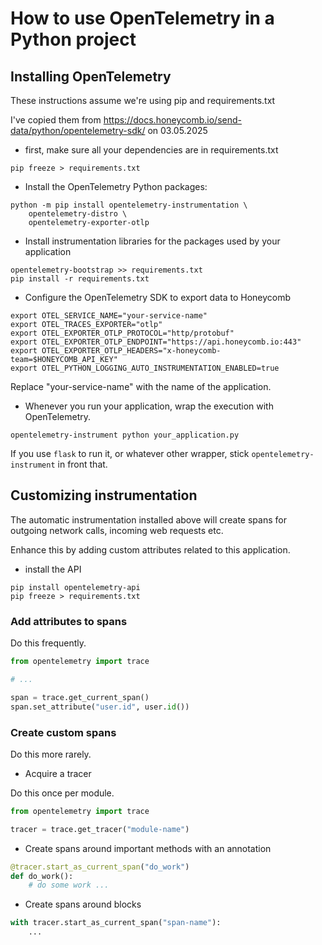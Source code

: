 # How to use OpenTelemetry in a Python project

## Installing OpenTelemetry

These instructions assume we're using pip and requirements.txt

I've copied them from https://docs.honeycomb.io/send-data/python/opentelemetry-sdk/ on 03.05.2025

- first, make sure all your dependencies are in requirements.txt

```
pip freeze > requirements.txt
```

- Install the OpenTelemetry Python packages:

```
python -m pip install opentelemetry-instrumentation \
    opentelemetry-distro \
    opentelemetry-exporter-otlp
```

- Install instrumentation libraries for the packages used by your application

```
opentelemetry-bootstrap >> requirements.txt
pip install -r requirements.txt
```

- Configure the OpenTelemetry SDK to export data to Honeycomb

```
export OTEL_SERVICE_NAME="your-service-name"
export OTEL_TRACES_EXPORTER="otlp"
export OTEL_EXPORTER_OTLP_PROTOCOL="http/protobuf"
export OTEL_EXPORTER_OTLP_ENDPOINT="https://api.honeycomb.io:443"
export OTEL_EXPORTER_OTLP_HEADERS="x-honeycomb-team=$HONEYCOMB_API_KEY"
export OTEL_PYTHON_LOGGING_AUTO_INSTRUMENTATION_ENABLED=true
```

Replace "your-service-name" with the name of the application.

- Whenever you run your application, wrap the execution with OpenTelemetry.

```
opentelemetry-instrument python your_application.py
```

If you use `flask` to run it, or whatever other wrapper, stick `opentelemetry-instrument` in front that.


## Customizing instrumentation

The automatic instrumentation installed above will create spans for outgoing network calls, incoming web requests etc.

Enhance this by adding custom attributes related to this application.

- install the API

```
pip install opentelemetry-api
pip freeze > requirements.txt
```

### Add attributes to spans

Do this frequently.

```python
from opentelemetry import trace

# ...

span = trace.get_current_span()
span.set_attribute("user.id", user.id())
```

### Create custom spans

Do this more rarely.

- Acquire a tracer

Do this once per module.

```python
from opentelemetry import trace

tracer = trace.get_tracer("module-name")
```

- Create spans around important methods with an annotation

```python
@tracer.start_as_current_span("do_work")
def do_work():
    # do some work ...
```

- Create spans around blocks

```python
with tracer.start_as_current_span("span-name"):
    ...
```

